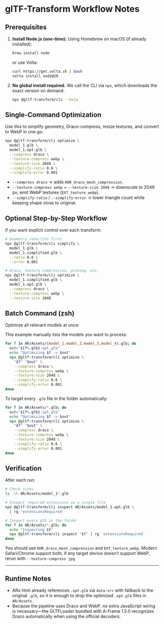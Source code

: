 # glTF-Transform Workflow Notes

## Prerequisites

1. **Install Node.js (one-time):**
   Using Homebrew on macOS (if already installed):
   ```bash
   brew install node
   ```
   or use Volta:
   ```bash
   curl https://get.volta.sh | bash
   volta install node@20
   ```

2. **No global install required.** We call the CLI via `npx`, which downloads the exact version on demand:
   ```bash
   npx @gltf-transform/cli --help
   ```

## Single-Command Optimization

Use this to simplify geometry, Draco-compress, resize textures, and convert to WebP in one go:

```bash
npx @gltf-transform/cli optimize \
  model_1.glb \
  model_1.opt.glb \
  --compress draco \
  --texture-compress webp \
  --texture-size 2048 \
  --simplify-ratio 0.6 \
  --simplify-error 0.001
```

- `--compress draco` → adds `KHR_draco_mesh_compression`.
- `--texture-compress webp` + `--texture-size 2048` → downscale to 2048 px, emit WebP textures (`EXT_texture_webp`).
- `--simplify-ratio` / `--simplify-error` → lower triangle count while keeping shape close to original.

## Optional Step-by-Step Workflow

If you want explicit control over each transform:

```bash
# Geometry reduction first
npx @gltf-transform/cli simplify \
  model_1.glb \
  model_1.simplified.glb \
  --ratio 0.6 \
  --error 0.001

# Draco, texture compression, pruning, etc.
npx @gltf-transform/cli optimize \
  model_1.simplified.glb \
  model_1.opt.glb \
  --compress draco \
  --texture-compress webp \
  --texture-size 2048
```

## Batch Command (zsh)

Optimize all relevant models at once:

This example manually lists the models you want to process:

```bash
for f in AR/Assets/{model_1,model_2,model_3,model_4}.glb; do
  out="${f%.glb}.opt.glb"
  echo "Optimizing $f -> $out"
  npx @gltf-transform/cli optimize \
    "$f" "$out" \
    --compress draco \
    --texture-compress webp \
    --texture-size 2048 \
    --simplify-ratio 0.6 \
    --simplify-error 0.001
done
```

To target every `.glb` file in the folder automatically:

```bash
for f in AR/Assets/*.glb; do
  out="${f%.glb}.opt.glb"
  echo "Optimizing $f -> $out"
  npx @gltf-transform/cli optimize \
    "$f" "$out" \
    --compress draco \
    --texture-compress webp \
    --texture-size 2048 \
    --simplify-ratio 0.6 \
    --simplify-error 0.001
done
```

## Verification

After each run:

```bash
# Check sizes
ls -lh AR/Assets/model_1*.glb

# Inspect required extensions on a single file
npx @gltf-transform/cli inspect AR/Assets/model_1.opt.glb \
  | rg 'extensionsRequired'

# Inspect every glb in the folder
for f in AR/Assets/*.glb; do
  echo "Inspecting $f"
  npx @gltf-transform/cli inspect "$f" | rg 'extensionsRequired'
done
```

You should see `KHR_draco_mesh_compression` and `EXT_texture_webp`. Modern Safari/Chrome support both; if any target device doesn’t support WebP, rerun with `--texture-compress jpg`.

---

## Runtime Notes

- ARx.html already references `.opt.glb` via `data-src` with fallback to the original `.glb`, so it is enough to drop the optimized `.opt.glb` files in `AR/Assets`.
- Because the pipeline uses Draco and WebP, no extra JavaScript wiring is necessary—the GLTFLoader bundled with A-Frame 1.5.0 recognizes Draco automatically when using the official decoders.